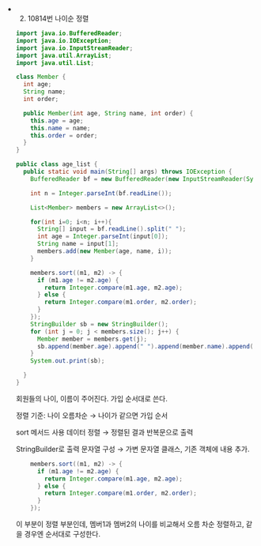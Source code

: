 - 2. 10814번 나이순 정렬
    
    ```java
    import java.io.BufferedReader;
    import java.io.IOException;
    import java.io.InputStreamReader;
    import java.util.ArrayList;
    import java.util.List;
    
    class Member {
      int age;
      String name;
      int order;
    
      public Member(int age, String name, int order) {
        this.age = age;
        this.name = name;
        this.order = order;
      }
    }
    
    public class age_list {
      public static void main(String[] args) throws IOException {
        BufferedReader bf = new BufferedReader(new InputStreamReader(System.in));
    
        int n = Integer.parseInt(bf.readLine());
    
        List<Member> members = new ArrayList<>();
    
        for(int i=0; i<n; i++){
          String[] input = bf.readLine().split(" ");
          int age = Integer.parseInt(input[0]);
          String name = input[1];
          members.add(new Member(age, name, i));
        }
    
        members.sort((m1, m2) -> {
          if (m1.age != m2.age) {
            return Integer.compare(m1.age, m2.age);
          } else {
            return Integer.compare(m1.order, m2.order);
          }
        });
        StringBuilder sb = new StringBuilder();
        for (int j = 0; j < members.size(); j++) {
          Member member = members.get(j);
          sb.append(member.age).append(" ").append(member.name).append("\n");
        }
        System.out.print(sb);
    
      }
    }
    ```
    
    회원들의 나이, 이름이 주어진다. 가입 순서대로 쓴다.
    
    정렬 기준: 나이 오름차순 → 나이가 같으면 가입 순서
    
    sort 메서드 사용 데이터 정렬 → 정렬된 결과 반복문으로 출력
    
    StringBuilder로 출력 문자열 구성 → 가변 문자열 클래스, 기존 객체에 내용 추가.
    
    ```java
        members.sort((m1, m2) -> {
          if (m1.age != m2.age) {
            return Integer.compare(m1.age, m2.age);
          } else {
            return Integer.compare(m1.order, m2.order);
          }
        });
    ```
    
    이 부분이 정렬 부분인데, 멤버1과 멤버2의 나이를 비교해서 오름 차순 정렬하고, 같을 경우엔 순서대로 구성한다.
